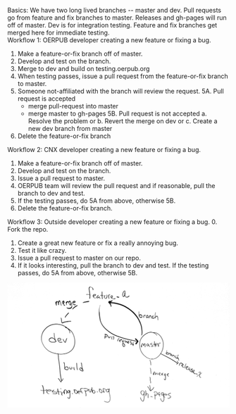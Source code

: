 Basics:
We have two long lived branches -- master and dev. 
Pull requests go from feature and fix branches to master.
Releases and gh-pages will run off of master.
Dev is for integration testing. Feature and fix branches get merged here for immediate testing.  
Workflow 1: OERPUB developer creating a new feature or fixing a bug.
1. Make a feature-or-fix branch off of master.
2. Develop and test on the branch.
3. Merge to dev and build on testing.oerpub.org
4. When testing passes, issue a pull request from the feature-or-fix branch to master.
5. Someone not-affiliated with the branch will review the request.
5A. Pull request is accepted
   * merge pull-request into master
   * merge master to gh-pages
5B. Pull request is not accepted
   a. Resolve the problem or
   b. Revert the merge on dev or
   c. Create a new dev branch from master
6. Delete the feature-or-fix branch

Workflow 2: CNX developer creating a new feature or fixing a bug.
1. Make a feature-or-fix branch off of master.
2. Develop and test on the branch.
3. Issue a pull request to master.
4. OERPUB team will review the pull request and if reasonable, pull the branch to dev and test. 
5. If the testing passes, do 5A from above, otherwise 5B.
6. Delete the feature-or-fix branch.

Workflow 3: Outside developer creating a new feature or fixing a bug.
0. Fork the repo.
1. Create a great new feature or fix a really annoying bug.
2. Test it like crazy.
3. Issue a pull request to master on our repo.
4. If it looks interesting, pull the branch to dev and test. If the testing passes, do 5A from above, otherwise 5B.

![Dev process](dev-process.png "Dev process")